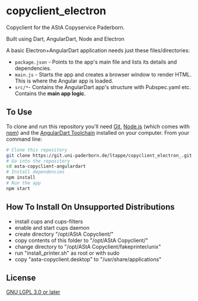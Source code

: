 # copyclient_electron

Copyclient for the AStA Copyservice Paderborn.

Built using Dart, AngularDart, Node and Electron

A basic Electron+AngularDart application needs just these files/directories:

- `package.json` - Points to the app's main file and lists its details and dependencies.
- `main.js` - Starts the app and creates a browser window to render HTML. This is where the Angular app is loaded.
- `src/*`- Contains the AngularDart app's structure with Pubspec.yaml etc. Contains the **main app logic**.

## To Use

To clone and run this repository you'll need [Git](https://git-scm.com), [Node.js](https://nodejs.org/en/download/) (which comes with [npm](http://npmjs.com)) and the [AngularDart Toolchain](https://webdev.dartlang.org/guides/get-started) installed on your computer. From your command line:

```bash
# Clone this repository
git clone https://git.uni-paderborn.de/ltappe/copyclient_electron_.git
# Go into the repository
cd asta-copyclient-angulardart
# Install dependencies
npm install
# Run the app
npm start
```

## How To Install On Unsupported Distributions

- install cups and cups-filters
- enable and start cups daemon
- create directory "/opt/AStA Copyclient/"
- copy contents of this folder to "/opt/AStA Copyclient/"
- change directory to "/opt/AStA Copyclient/fakeprinter/unix"
- run "install_printer.sh" as root or with sudo
- copy "asta-copyclient.desktop" to "/usr/share/applications"

## License

[GNU LGPL 3.0 or later](LICENSE.md)
